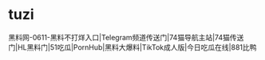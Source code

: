 # tuzi
黑料网-0611-黑料不打烊入口|Telegram频道传送门|74猫导航主站|74猫传送门|HL黑料门|51吃瓜|PornHub|黑料大爆料|TikTok成人版|今日吃瓜在线|881比鸭
